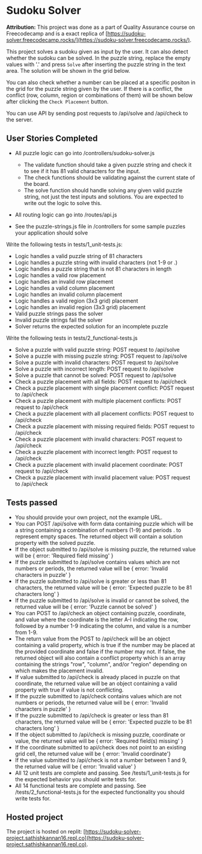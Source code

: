 # Sudoku Solver

**Attribution:** This project was done as a part of Quality Assurance course on Freecodecamp and is a exact replica of [https://sudoku-solver.freecodecamp.rocks/](https://sudoku-solver.freecodecamp.rocks/).

This project solves a sudoku given as input by the user. It can also detect whether the  sudoku can be solved. In the puzzle string, replace the empty values with '.' and press `Solve` after inserting the puzzle string in the text area. The solution will be shown in the grid below. 

You can also check whether a number can be placed at a specific positon in the grid for the puzzle string given by the user. If there is a conflict, the conflict (row, column, region or combinations of them) will be shown below after clicking the `Check Placement` button. 

You can use API by sending post requests to /api/solve and /api/check to the server.


## User Stories Completed

- All puzzle logic can go into /controllers/sudoku-solver.js
    - The validate function should take a given puzzle string and check it to see if it has 81 valid characters for the input.
    - The check functions should be validating against the current state of the board.
    - The solve function should handle solving any given valid puzzle string, not just the test inputs and solutions. You are expected to write out the logic to solve this.

- All routing logic can go into /routes/api.js
- See the puzzle-strings.js file in /controllers for some sample puzzles your application should solve


Write the following tests in tests/1_unit-tests.js:

- Logic handles a valid puzzle string of 81 characters
- Logic handles a puzzle string with invalid characters (not 1-9 or .)
- Logic handles a puzzle string that is not 81 characters in length
- Logic handles a valid row placement
- Logic handles an invalid row placement
- Logic handles a valid column placement
- Logic handles an invalid column placement
- Logic handles a valid region (3x3 grid) placement
- Logic handles an invalid region (3x3 grid) placement
- Valid puzzle strings pass the solver
- Invalid puzzle strings fail the solver
- Solver returns the expected solution for an incomplete puzzle


Write the following tests in tests/2_functional-tests.js

- Solve a puzzle with valid puzzle string: POST request to /api/solve
- Solve a puzzle with missing puzzle string: POST request to /api/solve
- Solve a puzzle with invalid characters: POST request to /api/solve
- Solve a puzzle with incorrect length: POST request to /api/solve
- Solve a puzzle that cannot be solved: POST request to /api/solve
- Check a puzzle placement with all fields: POST request to /api/check
- Check a puzzle placement with single placement conflict: POST request to /api/check
- Check a puzzle placement with multiple placement conflicts: POST request to /api/check
- Check a puzzle placement with all placement conflicts: POST request to /api/check
- Check a puzzle placement with missing required fields: POST request to /api/check
- Check a puzzle placement with invalid characters: POST request to /api/check
- Check a puzzle placement with incorrect length: POST request to /api/check
- Check a puzzle placement with invalid placement coordinate: POST request to /api/check
- Check a puzzle placement with invalid placement value: POST request to /api/check

## Tests passed

- You should provide your own project, not the example URL.
- You can POST /api/solve with form data containing puzzle which will be a string containing a combination of numbers (1-9) and periods . to represent empty spaces. The returned object will contain a solution property with the solved puzzle.
- If the object submitted to /api/solve is missing puzzle, the returned value will be { error: 'Required field missing' }
- If the puzzle submitted to /api/solve contains values which are not numbers or periods, the returned value will be { error: 'Invalid characters in puzzle' }
- If the puzzle submitted to /api/solve is greater or less than 81 characters, the returned value will be { error: 'Expected puzzle to be 81 characters long' }
- If the puzzle submitted to /api/solve is invalid or cannot be solved, the returned value will be { error: 'Puzzle cannot be solved' }
- You can POST to /api/check an object containing puzzle, coordinate, and value where the coordinate is the letter A-I indicating the row, followed by a number 1-9 indicating the column, and value is a number from 1-9.
- The return value from the POST to /api/check will be an object containing a valid property, which is true if the number may be placed at the provided coordinate and false if the number may not. If false, the returned object will also contain a conflict property which is an array containing the strings "row", "column", and/or "region" depending on which makes the placement invalid.
- If value submitted to /api/check is already placed in puzzle on that coordinate, the returned value will be an object containing a valid property with true if value is not conflicting.
- If the puzzle submitted to /api/check contains values which are not numbers or periods, the returned value will be { error: 'Invalid characters in puzzle' }
- If the puzzle submitted to /api/check is greater or less than 81 characters, the returned value will be { error: 'Expected puzzle to be 81 characters long' }
- If the object submitted to /api/check is missing puzzle, coordinate or value, the returned value will be { error: 'Required field(s) missing' }
- If the coordinate submitted to api/check does not point to an existing grid cell, the returned value will be { error: 'Invalid coordinate'}
- If the value submitted to /api/check is not a number between 1 and 9, the returned value will be { error: 'Invalid value' }
- All 12 unit tests are complete and passing. See /tests/1_unit-tests.js for the expected behavior you should write tests for.
- All 14 functional tests are complete and passing. See /tests/2_functional-tests.js for the expected functionality you should write tests for.



## Hosted project
The project is hosted on replit: [https://sudoku-solver-project.sathishkannan16.repl.co](https://sudoku-solver-project.sathishkannan16.repl.co).

